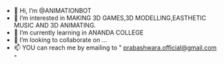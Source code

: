 - 👋 Hi, I’m @ANIMATIONBOT
- 👀 I’m interested in MAKING 3D GAMES,3D MODELLING,EASTHETIC MUSIC AND 3D ANIMATING.
- 🌱 I’m currently learning in ANANDA COLLEGE
- 💞️ I’m looking to collaborate on ...
- 📫 YOU can reach me by emailing to " prabashwara.official@gmail.com "

<!---
ANIMATIONBOT/ANIMATIONBOT is a ✨ special ✨ repository because its `README.md` (this file) appears on your GitHub profile.
You can click the Preview link to take a look at your changes.
--->
